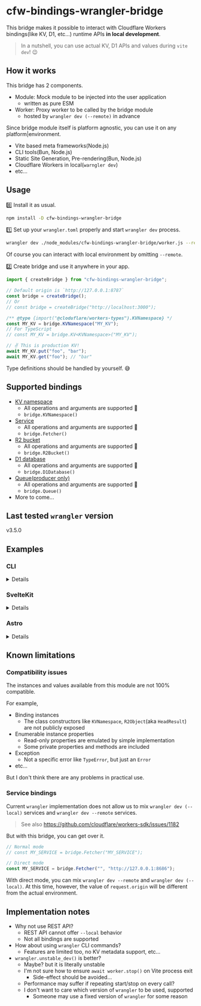 # cfw-bindings-wrangler-bridge

This bridge makes it possible to interact with Cloudflare Workers bindings(like KV, D1, etc...) runtime APIs **in local development**.

> In a nutshell, you can use actual KV, D1 APIs and values during `vite dev`! 😉

## How it works

This bridge has 2 components.

- Module: Mock module to be injected into the user application
  - written as pure ESM
- Worker: Proxy worker to be called by the bridge module
  - hosted by `wrangler dev (--remote)` in advance

Since bridge module itself is platform agnostic, you can use it on any platform|environment.

- Vite based meta frameworks(Node.js)
- CLI tools(Bun, Node.js)
- Static Site Generation, Pre-rendering(Bun, Node.js)
- Cloudflare Workers in local(`warngler dev`)
- etc...

## Usage

0️⃣ Install it as usual.

```sh
npm install -D cfw-bindings-wrangler-bridge
```

1️⃣ Set up your `wrangler.toml` properly and start `wrangler dev` process.

```sh
wrangler dev ./node_modules/cfw-bindings-wrangler-bridge/worker.js --remote
```

Of course you can interact with local environment by omitting `--remote`.

2️⃣ Create bridge and use it anywhere in your app.

```js
import { createBridge } from "cfw-bindings-wrangler-bridge";

// Default origin is `http://127.0.0.1:8787`
const bridge = createBridge();
// Or
// const bridge = createBridge("http://localhost:3000");

/** @type {import("@cloduflare/workers-types").KVNamespace} */
const MY_KV = bridge.KVNamespace("MY_KV");
// For TypeScript
// const MY_KV = bridge.KV<KVNamespace>("MY_KV");

// ✌️ This is production KV!
await MY_KV.put("foo", "bar");
await MY_KV.get("foo"); // "bar"
```

Type definitions should be handled by yourself. 😅

## Supported bindings

- [KV namespace](https://developers.cloudflare.com/workers/runtime-apis/kv/)
  - All operations and arguments are supported 💯
  - `bridge.KVNamespace()`
- [Service](https://developers.cloudflare.com/workers/runtime-apis/service-bindings/)
  - All operations and arguments are supported 💯
  - `bridge.Fetcher()`
- [R2 bucket](https://developers.cloudflare.com/r2/api/workers/workers-api-reference/)
  - All operations and arguments are supported 💯
  - `bridge.R2Bucket()`
- [D1 database](https://developers.cloudflare.com/d1/platform/client-api/)
  - All operations and arguments are supported 💯
  - `bridge.D1Database()`
- [Queue(producer only)](https://developers.cloudflare.com/queues/platform/javascript-apis/)
  - All operations and arguments are supported 💯
  - `bridge.Queue()`
- More to come...

## Last tested `wrangler` version

v3.5.0

## Examples

### CLI

<details>

If you are using REST API in your CLI, now you can replace it.

```diff
-const putKV = async (API_KEY, API_URL, [key, value]) => {
-  const res = await fetch(`${API_URL}/values/${key}`, {
-    method: "PUT",
-    headers: { Authorization: `Bearer ${API_KEY}` },
-    body: value,
-  });
-
-  const json = await res.json();
-  if (!json.success)
-    throw new Error(json.errors.map(({ message }) => message).join("\n"));
-};
+import { createBridge } from "cfw-bindings-wrangler-bridge";
+
+const putKV = async (KV_BINDING_NAME, [key, value]) => {
+  const KV = createBridge().KVNamespace(KV_BINDING_NAME);
+  await KV.put(key, value);
+};
```

</details>

### SvelteKit

<details>

```js
// server.hooks.js
import { createBridge } from "cfw-bindings-wrangler-bridge";
import { dev } from "$app/environment";

export const handle = async ({ event, resolve }) => {
  // Will be removed if `dev === false`
  if (dev) {
    const bridge = createBridge();

    event.platform = {
      env: {
        SESSIONS: bridge.KVNamespace("SESSIONS"),
        TODOS: bridge.D1Database("TODOS"),
      },
    };
  }

  return resolve(event);
};
```

</details>

### Astro

<details>

```astro
---
// your-page.astro
import { getRuntime } from "@astrojs/cloudflare/runtime";
import { createBridge } from "cfw-bindings-wrangler-bridge";

let runtime = getRuntime(Astro.request) ?? {};
if (import.meta.env.DEV) {
  const bridge = createBridge();

  runtime.env = {
    NEWS: bridge.KVNamespace("NEWS"),
  };
}
---

<!-- ... -->
```
  
</details>

## Known limitations

### Compatibility issues

The instances and values available from this module are not 100% compatible.

For example,

- Binding instances
  - The class constructors like `KVNamespace`, `R2Object`(aka `HeadResult`) are not publicly exposed
- Enumerable instance properties
  - Read-only properties are emulated by simple implementation
  - Some private properties and methods are included
- Exception
  - Not a specific error like `TypeError`, but just an `Error`
- etc...

But I don't think there are any problems in practical use.

### Service bindings

Current `wrangler` implementation does not allow us to mix `wrangler dev (--local)` services and `wrangler dev --remote` services.

> See also https://github.com/cloudflare/workers-sdk/issues/1182

But with this bridge, you can get over it.

```js
// Normal mode
// const MY_SERVICE = bridge.Fetcher("MY_SERVICE");

// Direct mode
const MY_SERVICE = bridge.Fetcher("", "http://127.0.0.1:8686");
```

With direct mode, you can mix `wrangler dev --remote` and `wrangler dev (--local)`.
At this time, however, the value of `request.origin` will be different from the actual environment.

## Implementation notes

- Why not use REST API?
  - REST API cannot offer `--local` behavior
  - Not all bindings are supported
- How about using `wrangler` CLI commands?
  - Features are limited too, no KV metadata support, etc...
- `wrangler.unstable_dev()` is better?
  - Maybe? but it is literally unstable
  - I'm not sure how to ensure `await worker.stop()` on Vite process exit
    - Side-effect should be avoided...
  - Performance may suffer if repeating start/stop on every call?
  - I don't want to care which version of `wrangler` to be used, supported
    - Someone may use a fixed version of `wrangler` for some reason
